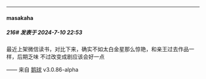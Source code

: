 ﻿
*****

####  masakaha  
##### 216#       发表于 2024-7-10 22:53

最近上架微信读书，对比下来，确实不如太白金星那么惊艳，和亲王过去作品一样，后期乏味
不过改变成剧应该会好一点

—— 来自 [鹅球](https://www.pgyer.com/xfPejhuq) v3.0.86-alpha


